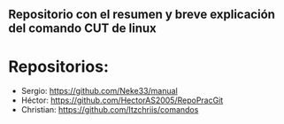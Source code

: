 <!DOCTYPE html>
<html lang="en">
<head>
    <meta charset="UTF-8">
</head>
<body>
    <h2>Repositorio con el resumen y breve explicación del comando CUT de linux
    <h1>Repositorios:</h1>
    <ul>
        <li>Sergio: <a href="https://github.com/Neke33/manual">https://github.com/Neke33/manual</a></li>
        <li>Héctor: <a href="https://github.com/HectorAS2005/RepoPracGit">https://github.com/HectorAS2005/RepoPracGit</a></li>
        <li>Christian: <a href="https://github.com/Itzchriis/comandos">https://github.com/Itzchriis/comandos</a></li>
    </ul>
</body>
</html>
